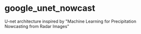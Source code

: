 # google_unet_nowcast
U-net architecture inspired by "Machine Learning for Precipitation Nowcasting from Radar Images"
